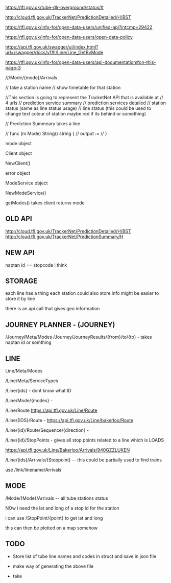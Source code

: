 https://tfl.gov.uk/tube-dlr-overground/status/#

http://cloud.tfl.gov.uk/TrackerNet/PredictionDetailed/H/BST


https://tfl.gov.uk/info-for/open-data-users/unified-api?intcmp=29422

https://tfl.gov.uk/info-for/open-data-users/open-data-policy

https://api.tfl.gov.uk/swagger/ui/index.html?url=/swagger/docs/v1#!/Line/Line_GetByMode

https://tfl.gov.uk/info-for/open-data-users/api-documentation#on-this-page-3



///Mode/{mode}/Arrivals

// take a station name
// show timetable for that station

//This section is going to represent the TracketNet API that is available at
// 4 urls
// prediction service summary
// prediction services detailed
// station status (same as line status usage)
// line status (this could be used to change text colour of station maybe red if its behind or something)

// Prediction Summeary takes a line


// func (m Mode) String() string {
// 	output :=
// }



mode object

Client object

NewClient()

error object



ModeService object 

NewModeService()


getModes() takes client returns mode



## OLD API
http://cloud.tfl.gov.uk/TrackerNet/PredictionDetailed/H/BST
http://cloud.tfl.gov.uk/TrackerNet/PredictionSummary/H



## NEW API
naptan id == stopcode i think



## STORAGE 
each line has a thing
each station could also store info
might be easier  to store it by line 

there is an api call that gives geo information 

## JOURNEY PLANNER - (JOURNEY)


/Journey/Meta/Modes
/Journey/JourneyResults/{from}/to/{to} - takes naptan id or somthing


## LINE 

Line/Meta/Modes

/Line/Meta/ServiceTypes

/Line/{ids} - dont know what ID

/Line/Mode/{modes} - 

/Line/Route
https://api.tfl.gov.uk/Line/Route


/Line/{IDS}/Route - https://api.tfl.gov.uk/Line/bakerloo/Route

/Line/{id}/Route/Sequence/{direction} - 



/Line/{id}/StopPoints - gives all stop points related to a line which is LOADS



https://api.tfl.gov.uk/Line/Bakerloo/Arrivals/940GZZLUKEN

/Line/{ids}/Arrivals/{Stoppoint} -- this could be partially used to find trains

use /link/linename/Arrivals



## MODE 
/Mode/{Mode}/Arrivals -- all tube stations status



NOw i need the lat and long of a stop id for the  station

i can use /StopPoint/{point} to get lat and long

this can then be plotted on a map somehow

## TODO
* Store list of tube line names and codes in struct and save in json file
* make way of generating the above file

* take 